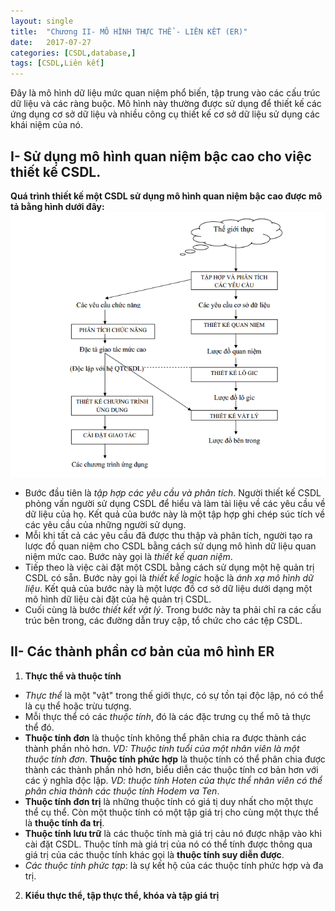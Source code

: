 ```yaml
---
layout: single
title:  "Chương II- MÔ HÌNH THỰC THỂ - LIÊN KẾT (ER)"
date:   2017-07-27
categories: [CSDL,database,]
tags: [CSDL,Liên kết]
---
```


<p> Đây là mô hình dữ liệu mức quan niệm phổ biến, tập trung vào các cấu trúc dữ liệu và các ràng buộc. Mô hình này thường được sử dụng để thiết kế các ứng dụng cơ sở dữ liệu và nhiều công cụ thiết kế cơ sở dữ liệu sử dụng các khái niệm của nó. </p>


## I- Sử dụng mô hình quan niệm bậc cao cho việc thiết kế CSDL.

**Quá trình thiết kế một CSDL sử dụng mô hình quan niệm bậc cao được mô tả bằng hình dưới đây:**
![Hình 1](\assets\img\csdl\DLBacCao.PNG)
* Bước đầu tiên là _tập hợp các yêu cầu và phân tích_. Người thiết kế CSDL phỏng vấn người sử dụng CSDL để hiểu và làm tài liệu về các yêu cầu về dữ liệu của họ. Kết quả của bước này là một tập hợp ghi chép súc tích về các yêu cầu của những người sử dụng.
* Mỗi khi tất cả các yêu cầu đã được thu thập và phân tích, người tạo ra lược đồ quan niệm cho CSDL bằng cách sử dụng mô hình dữ liệu quan niệm mức cao. Bước này gọi là _thiết kế quan niệm_.
* Tiếp theo là việc cài đặt một CSDL bằng cách sử dụng một hệ quản trị CSDL có sẵn. Bước này gọi là _thiết kế logic_ hoặc là _ánh xạ mô hình dữ liệu_. Kết quả của bước này là một lược đồ cơ sở dữ liệu dưới dạng một mô hình dữ liệu cài đặt của hệ quản trị CSDL.
* Cuối cùng là bước _thiết kết vật lý_. Trong bước này ta phải chỉ ra các cấu trúc bên trong, các đường dẫn truy cập, tổ chức cho các tệp CSDL.

## II- Các thành phần cơ bản của mô hình ER

1. **Thực thể và thuộc tính**

 * _Thực thể_ là một "vật" trong thế giới thực, có sự tồn tại độc lập, nó có thể là cụ thể hoặc trừu tượng.
 * Mỗi thực thể có các _thuộc tính_, đó là các đặc trưng cụ thể mô tả thực thể đó.
 * **Thuộc tính đơn** là thuộc tính không thể phân chia ra được thành các thành phần nhỏ hơn. _VD: Thuộc tính tuổi của một nhân viên là một thuộc tính đơn_. **Thuộc tính phức hợp** là thuộc tính có thể phân chia được thành các thành phần nhỏ hơn, biểu diễn các thuộc tính cơ bản hơn với các ý nghĩa độc lập. _VD: thuộc tính Hoten của thực thể nhân viên có thể phân chia thành các thuộc tính Hodem va Ten_.
 * **Thuộc tính đơn trị** là những thuộc tính có giá tị duy nhất cho một thực thể cụ thể. Còn một thuộc tính có một tập giá trị cho cùng một thực thể là **thuộc tính đa trị**.
 * **Thuộc tính lưu trữ** là các thuộc tính mà giá trị cảu nó được nhập vào khi cài đặt CSDL. Thuộc tính mà giá trị của nó có thể tính được thông qua giá trị của các thuộc tính khác gọi là **thuộc tính suy diễn được**.
 * _Các thuộc tính phức tạp_: là sự kết hộ của các thuộc tính phức hợp và đa trị.

2. **Kiểu thực thể, tập thực thể, khóa và tập giá trị**
 
